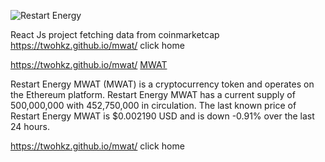 ![Restart Energy](https://assets.coingecko.com/coins/images/3140/small/re.jpg?1547037554)

React Js project fetching data from coinmarketcap https://twohkz.github.io/mwat/ click home

https://twohkz.github.io/mwat/ 
[MWAT](https://twohkz.github.io/mwat/)

Restart Energy MWAT (MWAT) is a cryptocurrency token and operates on the Ethereum platform. Restart Energy MWAT has a current supply of 500,000,000 with 452,750,000 in circulation. The last known price of Restart Energy MWAT is $0.002190 USD and is down -0.91% over the last 24 hours.

https://twohkz.github.io/mwat/ click home
